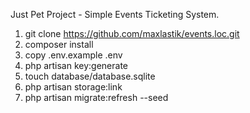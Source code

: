 Just Pet Project - Simple Events Ticketing System.

1) git clone https://github.com/maxlastik/events.loc.git
2) composer install
3) copy .env.example .env
4) php artisan key:generate
5) touch database/database.sqlite
6) php artisan storage:link
7) php artisan migrate:refresh --seed